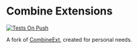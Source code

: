 # Combine Extensions

[![Tests On Push](https://github.com/dsk1306/combineExtensions/actions/workflows/tests-on-push.yml/badge.svg?branch=dev&event=push)](https://github.com/dsk1306/combineExtensions/actions/workflows/tests-on-push.yml)

A fork of [CombineExt](https://github.com/CombineCommunity/CombineExt), created for personal needs.
